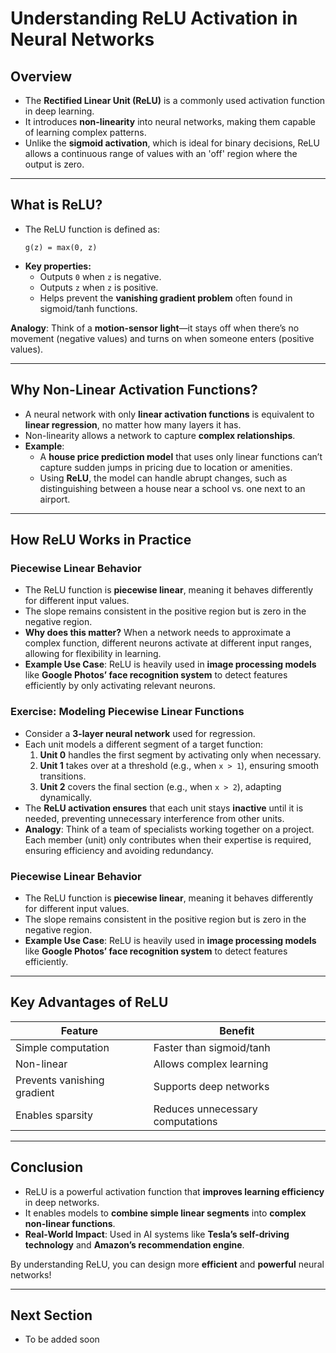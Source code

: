 # Understanding ReLU Activation in Neural Networks

## Overview

- The **Rectified Linear Unit (ReLU)** is a commonly used activation function in deep learning.
- It introduces **non-linearity** into neural networks, making them capable of learning complex patterns.
- Unlike the **sigmoid activation**, which is ideal for binary decisions, ReLU allows a continuous range of values with an 'off' region where the output is zero.

---

## What is ReLU?

- The ReLU function is defined as:
  ```
  g(z) = max(0, z)
  ```
- **Key properties:**
  - Outputs `0` when `z` is negative.
  - Outputs `z` when `z` is positive.
  - Helps prevent the **vanishing gradient problem** often found in sigmoid/tanh functions.

**Analogy**: Think of a **motion-sensor light**—it stays off when there’s no movement (negative values) and turns on when someone enters (positive values).

---

## Why Non-Linear Activation Functions?

- A neural network with only **linear activation functions** is equivalent to **linear regression**, no matter how many layers it has.
- Non-linearity allows a network to capture **complex relationships**.
- **Example**:
  - A **house price prediction model** that uses only linear functions can’t capture sudden jumps in pricing due to location or amenities.
  - Using **ReLU**, the model can handle abrupt changes, such as distinguishing between a house near a school vs. one next to an airport.

---

## How ReLU Works in Practice

### **Piecewise Linear Behavior**

- The ReLU function is **piecewise linear**, meaning it behaves differently for different input values.
- The slope remains consistent in the positive region but is zero in the negative region.
- **Why does this matter?** When a network needs to approximate a complex function, different neurons activate at different input ranges, allowing for flexibility in learning.
- **Example Use Case**: ReLU is heavily used in **image processing models** like **Google Photos’ face recognition system** to detect features efficiently by only activating relevant neurons.

### **Exercise: Modeling Piecewise Linear Functions**

- Consider a **3-layer neural network** used for regression.
- Each unit models a different segment of a target function:
  1. **Unit 0** handles the first segment by activating only when necessary.
  2. **Unit 1** takes over at a threshold (e.g., when `x > 1`), ensuring smooth transitions.
  3. **Unit 2** covers the final section (e.g., when `x > 2`), adapting dynamically.
- The **ReLU activation ensures** that each unit stays **inactive** until it is needed, preventing unnecessary interference from other units.
- **Analogy**: Think of a team of specialists working together on a project. Each member (unit) only contributes when their expertise is required, ensuring efficiency and avoiding redundancy.

### **Piecewise Linear Behavior**

- The ReLU function is **piecewise linear**, meaning it behaves differently for different input values.
- The slope remains consistent in the positive region but is zero in the negative region.
- **Example Use Case**: ReLU is heavily used in **image processing models** like **Google Photos’ face recognition system** to detect features efficiently.

---

## Key Advantages of ReLU

| Feature                     | Benefit                          |
| --------------------------- | -------------------------------- |
| Simple computation          | Faster than sigmoid/tanh         |
| Non-linear                  | Allows complex learning          |
| Prevents vanishing gradient | Supports deep networks           |
| Enables sparsity            | Reduces unnecessary computations |

---

## Conclusion

- ReLU is a powerful activation function that **improves learning efficiency** in deep networks.
- It enables models to **combine simple linear segments** into **complex non-linear functions**.
- **Real-World Impact**: Used in AI systems like **Tesla’s self-driving technology** and **Amazon’s recommendation engine**.

By understanding ReLU, you can design more **efficient** and **powerful** neural networks!

---
## Next Section
- To be added soon
